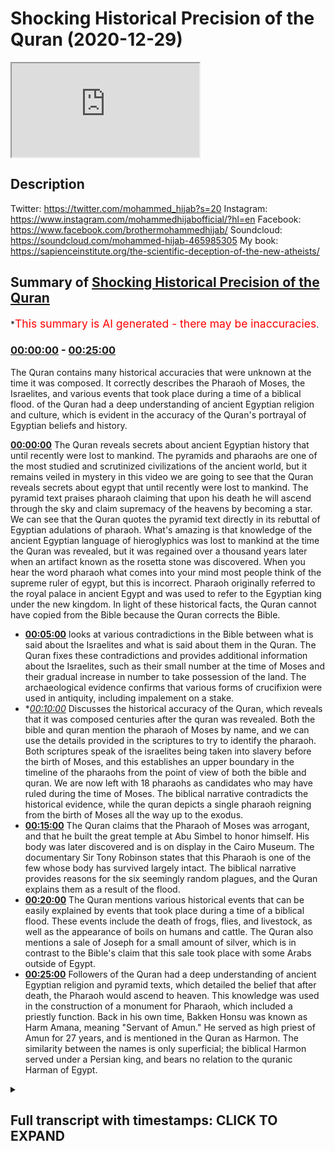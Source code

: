 # Shocking Historical Precision of the Quran (2020-12-29)

<iframe loading='lazy' src='https://www.youtube.com/embed/YCR8uTU-15o'></iframe>

## Description

Twitter: https://twitter.com/mohammed_hijab?s=20
Instagram: https://www.instagram.com/mohammedhijabofficial/?hl=en
Facebook: https://www.facebook.com/brothermohammedhijab/
Soundcloud: https://soundcloud.com/mohammed-hijab-465985305
My book: https://sapienceinstitute.org/the-scientific-deception-of-the-new-atheists/

## Summary of [Shocking Historical Precision of the Quran](https://www.youtube.com/watch?v=YCR8uTU-15o)


*<span style="color:red; font-size:125%">This summary is AI generated - there may be inaccuracies</span>.

### [00:00:00](https://www.youtube.com/watch?v=YCR8uTU-15o&t=0) - [00:25:00](https://www.youtube.com/watch?v=YCR8uTU-15o&t=1500)

The Quran contains many historical accuracies that were unknown at the time it was composed. It correctly describes the Pharaoh of Moses, the Israelites, and various events that took place during a time of a biblical flood. of the Quran had a deep understanding of ancient Egyptian religion and culture, which is evident in the accuracy of the Quran's portrayal of Egyptian beliefs and history.

**[00:00:00](https://www.youtube.com/watch?v=YCR8uTU-15o&t=0)** The Quran reveals secrets about ancient Egyptian history that until recently were lost to mankind. The pyramids and pharaohs are one of the most studied and scrutinized civilizations of the ancient world, but it remains veiled in mystery in this video we are going to see that the Quran reveals secrets about egypt that until recently were lost to mankind. The pyramid text praises pharaoh claiming that upon his death he will ascend through the sky and claim supremacy of the heavens by becoming a star. We can see that the Quran quotes the pyramid text directly in its rebuttal of Egyptian adulations of pharaoh. What's amazing is that knowledge of the ancient Egyptian language of hieroglyphics was lost to mankind at the time the Quran was revealed, but it was regained over a thousand years later when an artifact known as the rosetta stone was discovered. When you hear the word pharaoh what comes into your mind most people think of the supreme ruler of egypt, but this is incorrect. Pharaoh originally referred to the royal palace in ancient Egypt and was used to refer to the Egyptian king under the new kingdom. In light of these historical facts, the Quran cannot have copied from the Bible because the Quran corrects the Bible.
* **[00:05:00](https://www.youtube.com/watch?v=YCR8uTU-15o&t=300)**  looks at various contradictions in the Bible between what is said about the Israelites and what is said about them in the Quran. The Quran fixes these contradictions and provides additional information about the Israelites, such as their small number at the time of Moses and their gradual increase in number to take possession of the land. The archaeological evidence confirms that various forms of crucifixion were used in antiquity, including impalement on a stake.
* **[00:10:00](https://www.youtube.com/watch?v=YCR8uTU-15o&t=600)* Discusses the historical accuracy of the Quran, which reveals that it was composed centuries after the quran was revealed. Both the bible and quran mention the pharaoh of Moses by name, and we can use the details provided in the scriptures to try to identify the pharaoh. Both scriptures speak of the israelites being taken into slavery before the birth of Moses, and this establishes an upper boundary in the timeline of the pharaohs from the point of view of both the bible and quran. We are now left with 18 pharaohs as candidates who may have ruled during the time of Moses. The biblical narrative contradicts the historical evidence, while the quran depicts a single pharaoh reigning from the birth of Moses all the way up to the exodus.
* **[00:15:00](https://www.youtube.com/watch?v=YCR8uTU-15o&t=900)** The Quran claims that the Pharaoh of Moses was arrogant, and that he built the great temple at Abu Simbel to honor himself. His body was later discovered and is on display in the Cairo Museum. The documentary Sir Tony Robinson states that this Pharaoh is one of the few whose body has survived largely intact. The biblical narrative provides reasons for the six seemingly random plagues, and the Quran explains them as a result of the flood.
* **[00:20:00](https://www.youtube.com/watch?v=YCR8uTU-15o&t=1200)** The Quran mentions various historical events that can be easily explained by events that took place during a time of a biblical flood. These events include the death of frogs, flies, and livestock, as well as the appearance of boils on humans and cattle. The Quran also mentions a sale of Joseph for a small amount of silver, which is in contrast to the Bible's claim that this sale took place with some Arabs outside of Egypt.
* **[00:25:00](https://www.youtube.com/watch?v=YCR8uTU-15o&t=1500)** Followers of the Quran had a deep understanding of ancient Egyptian religion and pyramid texts, which detailed the belief that after death, the Pharaoh would ascend to heaven. This knowledge was used in the construction of a monument for Pharaoh, which included a priestly function. Back in his own time, Bakken Honsu was known as Harm Amana, meaning "Servant of Amun." He served as high priest of Amun for 27 years, and is mentioned in the Quran as Harmon. The similarity between the names is only superficial; the biblical Harmon served under a Persian king, and bears no relation to the quranic Harman of Egypt.

<details><summary><h2>Full transcript with timestamps: CLICK TO EXPAND</h2></summary>

[0:00:05](https://youtu.be/YCR8uTU-15o?t=5) egypt  
[0:00:06](https://youtu.be/YCR8uTU-15o?t=6) land of the pyramids and pharaohs  
[0:00:09](https://youtu.be/YCR8uTU-15o?t=9) one of the most studied and scrutinized  
[0:00:11](https://youtu.be/YCR8uTU-15o?t=11) civilizations of the ancient world  
[0:00:13](https://youtu.be/YCR8uTU-15o?t=13) and yet it remains veiled in mystery  
[0:00:17](https://youtu.be/YCR8uTU-15o?t=17) in this video we are going to see that  
[0:00:19](https://youtu.be/YCR8uTU-15o?t=19) the quran reveals secrets about egypt  
[0:00:21](https://youtu.be/YCR8uTU-15o?t=21) that until recently were lost to mankind  
[0:00:29](https://youtu.be/YCR8uTU-15o?t=29) pharaoh was a tyrant in egypt enslaving  
[0:00:32](https://youtu.be/YCR8uTU-15o?t=32) and persecuting the children of israel  
[0:00:35](https://youtu.be/YCR8uTU-15o?t=35) the quran states the following about the  
[0:00:37](https://youtu.be/YCR8uTU-15o?t=37) death of pharaoh and his supporters  
[0:00:48](https://youtu.be/YCR8uTU-15o?t=48) note the words heaven and earth wept not  
[0:00:50](https://youtu.be/YCR8uTU-15o?t=50) for them  
[0:00:52](https://youtu.be/YCR8uTU-15o?t=52) a recently unearthed pyramid text has  
[0:00:54](https://youtu.be/YCR8uTU-15o?t=54) granted us new insights  
[0:00:55](https://youtu.be/YCR8uTU-15o?t=55) into the meaning of this verse the  
[0:00:57](https://youtu.be/YCR8uTU-15o?t=57) pyramid text reads  
[0:01:00](https://youtu.be/YCR8uTU-15o?t=60) the sky weeps for you the earth weeps  
[0:01:02](https://youtu.be/YCR8uTU-15o?t=62) for you  
[0:01:03](https://youtu.be/YCR8uTU-15o?t=63) when you ascend to heaven as a star  
[0:01:06](https://youtu.be/YCR8uTU-15o?t=66) here the pyramid text praises pharaoh  
[0:01:10](https://youtu.be/YCR8uTU-15o?t=70) claiming that upon his death he will  
[0:01:12](https://youtu.be/YCR8uTU-15o?t=72) ascend through the sky  
[0:01:13](https://youtu.be/YCR8uTU-15o?t=73) and claim supremacy of the heavens by  
[0:01:15](https://youtu.be/YCR8uTU-15o?t=75) becoming a star  
[0:01:17](https://youtu.be/YCR8uTU-15o?t=77) we can see that the quran quotes the  
[0:01:20](https://youtu.be/YCR8uTU-15o?t=80) pyramid text directly in its rebuttal of  
[0:01:22](https://youtu.be/YCR8uTU-15o?t=82) egyptian adulations of pharaoh  
[0:01:24](https://youtu.be/YCR8uTU-15o?t=84) what's amazing is that knowledge of the  
[0:01:27](https://youtu.be/YCR8uTU-15o?t=87) ancient  
[0:01:27](https://youtu.be/YCR8uTU-15o?t=87) egyptian language of hieroglyphics was  
[0:01:30](https://youtu.be/YCR8uTU-15o?t=90) lost to mankind  
[0:01:31](https://youtu.be/YCR8uTU-15o?t=91) at the time the quran was revealed it  
[0:01:33](https://youtu.be/YCR8uTU-15o?t=93) wasn't until the discovery  
[0:01:35](https://youtu.be/YCR8uTU-15o?t=95) of an artifact known as the rosetta  
[0:01:38](https://youtu.be/YCR8uTU-15o?t=98) stone in the 18th century  
[0:01:40](https://youtu.be/YCR8uTU-15o?t=100) over a thousand years after the  
[0:01:41](https://youtu.be/YCR8uTU-15o?t=101) revelation of the quran  
[0:01:43](https://youtu.be/YCR8uTU-15o?t=103) that mankind has been able to fully  
[0:01:45](https://youtu.be/YCR8uTU-15o?t=105) decode the hieroglyphics  
[0:01:52](https://youtu.be/YCR8uTU-15o?t=112) when you hear the word pharaoh what  
[0:01:54](https://youtu.be/YCR8uTU-15o?t=114) comes into your mind  
[0:01:56](https://youtu.be/YCR8uTU-15o?t=116) most people think of the supreme ruler  
[0:01:58](https://youtu.be/YCR8uTU-15o?t=118) of egypt  
[0:01:59](https://youtu.be/YCR8uTU-15o?t=119) this is correct but the word did not  
[0:02:01](https://youtu.be/YCR8uTU-15o?t=121) always refer to the supreme ruler  
[0:02:04](https://youtu.be/YCR8uTU-15o?t=124) ancient egyptian history is divided into  
[0:02:06](https://youtu.be/YCR8uTU-15o?t=126) different periods  
[0:02:08](https://youtu.be/YCR8uTU-15o?t=128) the word pharaoh egyptian pera  
[0:02:11](https://youtu.be/YCR8uTU-15o?t=131) had different meanings depending on the  
[0:02:12](https://youtu.be/YCR8uTU-15o?t=132) period of egyptian history  
[0:02:14](https://youtu.be/YCR8uTU-15o?t=134) historically the word pharaoh only  
[0:02:17](https://youtu.be/YCR8uTU-15o?t=137) started being used as a title for the  
[0:02:19](https://youtu.be/YCR8uTU-15o?t=139) supreme ruler  
[0:02:20](https://youtu.be/YCR8uTU-15o?t=140) much later in egyptian history during  
[0:02:23](https://youtu.be/YCR8uTU-15o?t=143) the new kingdom period  
[0:02:25](https://youtu.be/YCR8uTU-15o?t=145) before this the word meant great house  
[0:02:28](https://youtu.be/YCR8uTU-15o?t=148) and was used to refer to the royal  
[0:02:30](https://youtu.be/YCR8uTU-15o?t=150) palace  
[0:02:31](https://youtu.be/YCR8uTU-15o?t=151) the encyclopedia britannica states  
[0:02:34](https://youtu.be/YCR8uTU-15o?t=154) pharaoh  
[0:02:35](https://youtu.be/YCR8uTU-15o?t=155) originally the royal palace in ancient  
[0:02:37](https://youtu.be/YCR8uTU-15o?t=157) egypt  
[0:02:38](https://youtu.be/YCR8uTU-15o?t=158) the word came to be used for the  
[0:02:40](https://youtu.be/YCR8uTU-15o?t=160) egyptian king under the new kingdom  
[0:02:43](https://youtu.be/YCR8uTU-15o?t=163) let's now analyze the quran's accounts  
[0:02:45](https://youtu.be/YCR8uTU-15o?t=165) about egypt  
[0:02:47](https://youtu.be/YCR8uTU-15o?t=167) in light of these historical facts like  
[0:02:49](https://youtu.be/YCR8uTU-15o?t=169) the bible  
[0:02:50](https://youtu.be/YCR8uTU-15o?t=170) the quran discusses the prophets joseph  
[0:02:53](https://youtu.be/YCR8uTU-15o?t=173) and moses  
[0:02:54](https://youtu.be/YCR8uTU-15o?t=174) who both spent time in egypt joseph is  
[0:02:57](https://youtu.be/YCR8uTU-15o?t=177) dated by scholars  
[0:02:58](https://youtu.be/YCR8uTU-15o?t=178) to either the middle kingdom or second  
[0:03:00](https://youtu.be/YCR8uTU-15o?t=180) intermediate period  
[0:03:02](https://youtu.be/YCR8uTU-15o?t=182) well before pharaoh meant ruler in the  
[0:03:05](https://youtu.be/YCR8uTU-15o?t=185) story of joseph  
[0:03:06](https://youtu.be/YCR8uTU-15o?t=186) the quran repeatedly uses the word king  
[0:03:09](https://youtu.be/YCR8uTU-15o?t=189) to refer to the ruler of egypt  
[0:03:12](https://youtu.be/YCR8uTU-15o?t=192) he is never once called pharaoh  
[0:03:15](https://youtu.be/YCR8uTU-15o?t=195) moses is dated by scholars to the new  
[0:03:18](https://youtu.be/YCR8uTU-15o?t=198) kingdom period  
[0:03:19](https://youtu.be/YCR8uTU-15o?t=199) in the story of moses the quran  
[0:03:22](https://youtu.be/YCR8uTU-15o?t=202) repeatedly calls the ruler pharaoh  
[0:03:24](https://youtu.be/YCR8uTU-15o?t=204) he is never called king we can see  
[0:03:28](https://youtu.be/YCR8uTU-15o?t=208) that the quran is accurate in its use of  
[0:03:31](https://youtu.be/YCR8uTU-15o?t=211) language when it comes to describing the  
[0:03:33](https://youtu.be/YCR8uTU-15o?t=213) leader of egypt  
[0:03:34](https://youtu.be/YCR8uTU-15o?t=214) at different periods in its history how  
[0:03:37](https://youtu.be/YCR8uTU-15o?t=217) could the author of the quran have known  
[0:03:39](https://youtu.be/YCR8uTU-15o?t=219) this  
[0:03:40](https://youtu.be/YCR8uTU-15o?t=220) the only source of information about  
[0:03:42](https://youtu.be/YCR8uTU-15o?t=222) ancient egypt  
[0:03:43](https://youtu.be/YCR8uTU-15o?t=223) that would have been readily available  
[0:03:45](https://youtu.be/YCR8uTU-15o?t=225) are the bible-based stories  
[0:03:47](https://youtu.be/YCR8uTU-15o?t=227) to claim that the quran copied from the  
[0:03:49](https://youtu.be/YCR8uTU-15o?t=229) bible is problematic  
[0:03:51](https://youtu.be/YCR8uTU-15o?t=231) because the bible uses the word pharaoh  
[0:03:53](https://youtu.be/YCR8uTU-15o?t=233) to refer to the egyptian ruler in the  
[0:03:55](https://youtu.be/YCR8uTU-15o?t=235) story of joseph  
[0:03:57](https://youtu.be/YCR8uTU-15o?t=237) which is historically inaccurate the  
[0:04:00](https://youtu.be/YCR8uTU-15o?t=240) quran  
[0:04:00](https://youtu.be/YCR8uTU-15o?t=240) cannot have copied from the bible  
[0:04:02](https://youtu.be/YCR8uTU-15o?t=242) because the quran corrects the bible  
[0:04:08](https://youtu.be/YCR8uTU-15o?t=248) [Music]  
[0:04:11](https://youtu.be/YCR8uTU-15o?t=251) the bible explicitly states that at the  
[0:04:13](https://youtu.be/YCR8uTU-15o?t=253) time of the exodus  
[0:04:14](https://youtu.be/YCR8uTU-15o?t=254) the israelites men were vast in number  
[0:04:18](https://youtu.be/YCR8uTU-15o?t=258) the israelites journeyed from ramesses  
[0:04:20](https://youtu.be/YCR8uTU-15o?t=260) to sukhov  
[0:04:21](https://youtu.be/YCR8uTU-15o?t=261) there were about six hundred thousand  
[0:04:24](https://youtu.be/YCR8uTU-15o?t=264) men on foot  
[0:04:25](https://youtu.be/YCR8uTU-15o?t=265) besides women and children if we factor  
[0:04:28](https://youtu.be/YCR8uTU-15o?t=268) in  
[0:04:28](https://youtu.be/YCR8uTU-15o?t=268) the women and children then the total  
[0:04:30](https://youtu.be/YCR8uTU-15o?t=270) number of israelites would realistically  
[0:04:32](https://youtu.be/YCR8uTU-15o?t=272) be in the millions  
[0:04:34](https://youtu.be/YCR8uTU-15o?t=274) this claim of a vast nation is  
[0:04:36](https://youtu.be/YCR8uTU-15o?t=276) problematic in light of other  
[0:04:38](https://youtu.be/YCR8uTU-15o?t=278) information  
[0:04:39](https://youtu.be/YCR8uTU-15o?t=279) that the bible provides firstly  
[0:04:42](https://youtu.be/YCR8uTU-15o?t=282) pharaoh is said to have appointed two  
[0:04:44](https://youtu.be/YCR8uTU-15o?t=284) midwives to deliver  
[0:04:46](https://youtu.be/YCR8uTU-15o?t=286) and murder israelite babies  
[0:04:49](https://youtu.be/YCR8uTU-15o?t=289) the king of egypt said to the hebrew  
[0:04:51](https://youtu.be/YCR8uTU-15o?t=291) midwives whose names were shipra  
[0:04:53](https://youtu.be/YCR8uTU-15o?t=293) and pua when you are helping the hebrew  
[0:04:55](https://youtu.be/YCR8uTU-15o?t=295) women during childbirth on the delivery  
[0:04:57](https://youtu.be/YCR8uTU-15o?t=297) stool  
[0:04:58](https://youtu.be/YCR8uTU-15o?t=298) if you see that the baby is a boy kill  
[0:05:00](https://youtu.be/YCR8uTU-15o?t=300) him  
[0:05:02](https://youtu.be/YCR8uTU-15o?t=302) two midwives would only be sufficient  
[0:05:04](https://youtu.be/YCR8uTU-15o?t=304) for such a task  
[0:05:06](https://youtu.be/YCR8uTU-15o?t=306) if the israelites were small in number  
[0:05:08](https://youtu.be/YCR8uTU-15o?t=308) and giving birth to a manageable  
[0:05:10](https://youtu.be/YCR8uTU-15o?t=310) number of babies two midwives would not  
[0:05:13](https://youtu.be/YCR8uTU-15o?t=313) be sufficient for a vast nation  
[0:05:15](https://youtu.be/YCR8uTU-15o?t=315) of millions  
[0:05:16](https://youtu.be/YCR8uTU-15o?t=316) [Music]  
[0:05:19](https://youtu.be/YCR8uTU-15o?t=319) secondly the bible tells us that after  
[0:05:22](https://youtu.be/YCR8uTU-15o?t=322) the exodus  
[0:05:23](https://youtu.be/YCR8uTU-15o?t=323) god informed israel that they would not  
[0:05:25](https://youtu.be/YCR8uTU-15o?t=325) be granted the land of their enemies  
[0:05:27](https://youtu.be/YCR8uTU-15o?t=327) straight away  
[0:05:29](https://youtu.be/YCR8uTU-15o?t=329) but i will not drive them out in a  
[0:05:31](https://youtu.be/YCR8uTU-15o?t=331) single year  
[0:05:32](https://youtu.be/YCR8uTU-15o?t=332) because the land would become desolate  
[0:05:34](https://youtu.be/YCR8uTU-15o?t=334) and the wild animals  
[0:05:35](https://youtu.be/YCR8uTU-15o?t=335) too numerous for you little by little i  
[0:05:38](https://youtu.be/YCR8uTU-15o?t=338) will drive them out before you  
[0:05:40](https://youtu.be/YCR8uTU-15o?t=340) until you have increased enough to take  
[0:05:42](https://youtu.be/YCR8uTU-15o?t=342) possession of the land  
[0:05:44](https://youtu.be/YCR8uTU-15o?t=344) note the reason for the israelites being  
[0:05:46](https://youtu.be/YCR8uTU-15o?t=346) denied immediate possession of the land  
[0:05:48](https://youtu.be/YCR8uTU-15o?t=348) it is said that wild animals will  
[0:05:51](https://youtu.be/YCR8uTU-15o?t=351) overpower them  
[0:05:54](https://youtu.be/YCR8uTU-15o?t=354) such a statement only makes sense if the  
[0:05:57](https://youtu.be/YCR8uTU-15o?t=357) israelites were small in number  
[0:05:59](https://youtu.be/YCR8uTU-15o?t=359) and not a vast nation of millions as the  
[0:06:01](https://youtu.be/YCR8uTU-15o?t=361) bible claims  
[0:06:02](https://youtu.be/YCR8uTU-15o?t=362) by contrast the quran states that the  
[0:06:05](https://youtu.be/YCR8uTU-15o?t=365) israelites  
[0:06:06](https://youtu.be/YCR8uTU-15o?t=366) were only a small band at the time of  
[0:06:18](https://youtu.be/YCR8uTU-15o?t=378) moses  
[0:06:21](https://youtu.be/YCR8uTU-15o?t=381) we can see that the quran fixes the  
[0:06:24](https://youtu.be/YCR8uTU-15o?t=384) contradictions  
[0:06:25](https://youtu.be/YCR8uTU-15o?t=385) that are present in the biblical  
[0:06:32](https://youtu.be/YCR8uTU-15o?t=392) narrative  
[0:06:34](https://youtu.be/YCR8uTU-15o?t=394) the quran states that the punishment of  
[0:06:37](https://youtu.be/YCR8uTU-15o?t=397) crucifixion  
[0:06:38](https://youtu.be/YCR8uTU-15o?t=398) was used in ancient egypt from the time  
[0:06:40](https://youtu.be/YCR8uTU-15o?t=400) of moses  
[0:06:41](https://youtu.be/YCR8uTU-15o?t=401) all the way back to the time of joseph  
[0:06:44](https://youtu.be/YCR8uTU-15o?t=404) now the word crucifixion typically  
[0:06:46](https://youtu.be/YCR8uTU-15o?t=406) brings to mind the roman cross  
[0:06:49](https://youtu.be/YCR8uTU-15o?t=409) however in antiquity there were  
[0:06:51](https://youtu.be/YCR8uTU-15o?t=411) different forms of crucifixion  
[0:06:53](https://youtu.be/YCR8uTU-15o?t=413) professor of archaeology david chapman  
[0:06:56](https://youtu.be/YCR8uTU-15o?t=416) wrote  
[0:06:57](https://youtu.be/YCR8uTU-15o?t=417) in studying the ancient world the  
[0:06:59](https://youtu.be/YCR8uTU-15o?t=419) scholar is wise  
[0:07:00](https://youtu.be/YCR8uTU-15o?t=420) not to differentiate too rigidly the  
[0:07:03](https://youtu.be/YCR8uTU-15o?t=423) categories of crucifixion  
[0:07:04](https://youtu.be/YCR8uTU-15o?t=424) impalement and suspension hence any  
[0:07:07](https://youtu.be/YCR8uTU-15o?t=427) study of crucifixion conceptions  
[0:07:09](https://youtu.be/YCR8uTU-15o?t=429) in antiquity must grapple with the  
[0:07:12](https://youtu.be/YCR8uTU-15o?t=432) broader context  
[0:07:13](https://youtu.be/YCR8uTU-15o?t=433) of the wide variety of penal suspension  
[0:07:15](https://youtu.be/YCR8uTU-15o?t=435) of human beings  
[0:07:17](https://youtu.be/YCR8uTU-15o?t=437) the arabic words translated as crucified  
[0:07:20](https://youtu.be/YCR8uTU-15o?t=440) in the quranic verses  
[0:07:21](https://youtu.be/YCR8uTU-15o?t=441) all contain the root word solab  
[0:07:25](https://youtu.be/YCR8uTU-15o?t=445) arabic dictionaries state that this root  
[0:07:27](https://youtu.be/YCR8uTU-15o?t=447) carries a number of meanings  
[0:07:29](https://youtu.be/YCR8uTU-15o?t=449) including to harden or stiffen and to  
[0:07:31](https://youtu.be/YCR8uTU-15o?t=451) extract oily matter from bones  
[0:07:35](https://youtu.be/YCR8uTU-15o?t=455) this word does not only mean death by  
[0:07:37](https://youtu.be/YCR8uTU-15o?t=457) being hung  
[0:07:38](https://youtu.be/YCR8uTU-15o?t=458) on a roman cross rather it indicates  
[0:07:42](https://youtu.be/YCR8uTU-15o?t=462) any method of execution which makes the  
[0:07:44](https://youtu.be/YCR8uTU-15o?t=464) body hardened or stiffened and results  
[0:07:46](https://youtu.be/YCR8uTU-15o?t=466) in the leaking of bodily fluids  
[0:07:49](https://youtu.be/YCR8uTU-15o?t=469) so impalement suspension and the roman  
[0:07:52](https://youtu.be/YCR8uTU-15o?t=472) cross  
[0:07:53](https://youtu.be/YCR8uTU-15o?t=473) are all included without making any  
[0:07:55](https://youtu.be/YCR8uTU-15o?t=475) distinction  
[0:07:57](https://youtu.be/YCR8uTU-15o?t=477) archaeological evidence shows that the  
[0:07:59](https://youtu.be/YCR8uTU-15o?t=479) ancient egyptians  
[0:08:01](https://youtu.be/YCR8uTU-15o?t=481) used to crucify people by impalement on  
[0:08:03](https://youtu.be/YCR8uTU-15o?t=483) a stake  
[0:08:04](https://youtu.be/YCR8uTU-15o?t=484) the following entry is taken from an  
[0:08:06](https://youtu.be/YCR8uTU-15o?t=486) egyptian german dictionary of  
[0:08:08](https://youtu.be/YCR8uTU-15o?t=488) hieroglyphics  
[0:08:10](https://youtu.be/YCR8uTU-15o?t=490) not the hieroglyph which depicts an  
[0:08:12](https://youtu.be/YCR8uTU-15o?t=492) impaled man  
[0:08:13](https://youtu.be/YCR8uTU-15o?t=493) this is a punishment that was used  
[0:08:15](https://youtu.be/YCR8uTU-15o?t=495) throughout the different periods of  
[0:08:17](https://youtu.be/YCR8uTU-15o?t=497) ancient egypt  
[0:08:18](https://youtu.be/YCR8uTU-15o?t=498) the abbot papyrus is dated to the new  
[0:08:21](https://youtu.be/YCR8uTU-15o?t=501) kingdom period  
[0:08:22](https://youtu.be/YCR8uTU-15o?t=502) it mentions an oath that includes  
[0:08:25](https://youtu.be/YCR8uTU-15o?t=505) impalement  
[0:08:26](https://youtu.be/YCR8uTU-15o?t=506) he took an oath on pain of being beaten  
[0:08:28](https://youtu.be/YCR8uTU-15o?t=508) and of being impaled  
[0:08:30](https://youtu.be/YCR8uTU-15o?t=510) the earliest evidence for crucifixion by  
[0:08:33](https://youtu.be/YCR8uTU-15o?t=513) impalement  
[0:08:34](https://youtu.be/YCR8uTU-15o?t=514) is papyrus bulac 18 which is dated to  
[0:08:37](https://youtu.be/YCR8uTU-15o?t=517) the early second  
[0:08:38](https://youtu.be/YCR8uTU-15o?t=518) intermediate period it states a  
[0:08:41](https://youtu.be/YCR8uTU-15o?t=521) bloodbath had occurred with wood  
[0:08:43](https://youtu.be/YCR8uTU-15o?t=523) the comrade was put on the stake  
[0:08:46](https://youtu.be/YCR8uTU-15o?t=526) we can see that crucifixion by  
[0:08:47](https://youtu.be/YCR8uTU-15o?t=527) impalement on a stake  
[0:08:49](https://youtu.be/YCR8uTU-15o?t=529) was carried out during the new kingdom  
[0:08:51](https://youtu.be/YCR8uTU-15o?t=531) period and at least as far back as the  
[0:08:53](https://youtu.be/YCR8uTU-15o?t=533) second  
[0:08:54](https://youtu.be/YCR8uTU-15o?t=534) intermediate period these time periods  
[0:08:56](https://youtu.be/YCR8uTU-15o?t=536) cover both moses and joseph  
[0:08:58](https://youtu.be/YCR8uTU-15o?t=538) which shows that the quran is  
[0:09:00](https://youtu.be/YCR8uTU-15o?t=540) historically accurate  
[0:09:02](https://youtu.be/YCR8uTU-15o?t=542) as well as mentioning crucifixion the  
[0:09:04](https://youtu.be/YCR8uTU-15o?t=544) quran also narrates the following threat  
[0:09:07](https://youtu.be/YCR8uTU-15o?t=547) of mutilation  
[0:09:08](https://youtu.be/YCR8uTU-15o?t=548) made by the pharaoh of moses  
[0:09:21](https://youtu.be/YCR8uTU-15o?t=561) historically we know that capital  
[0:09:23](https://youtu.be/YCR8uTU-15o?t=563) punishment in ancient egypt became more  
[0:09:25](https://youtu.be/YCR8uTU-15o?t=565) severe  
[0:09:26](https://youtu.be/YCR8uTU-15o?t=566) with the advent of the new kingdom  
[0:09:28](https://youtu.be/YCR8uTU-15o?t=568) period which is the time of moses  
[0:09:30](https://youtu.be/YCR8uTU-15o?t=570) in fact the specific punishment of  
[0:09:33](https://youtu.be/YCR8uTU-15o?t=573) mutilation  
[0:09:34](https://youtu.be/YCR8uTU-15o?t=574) is primarily associated with the new  
[0:09:36](https://youtu.be/YCR8uTU-15o?t=576) kingdom period  
[0:09:37](https://youtu.be/YCR8uTU-15o?t=577) for example the turin judicial papyrus  
[0:09:40](https://youtu.be/YCR8uTU-15o?t=580) records  
[0:09:41](https://youtu.be/YCR8uTU-15o?t=581) persons to whom was done punishment by  
[0:09:44](https://youtu.be/YCR8uTU-15o?t=584) severing their nose and ears  
[0:09:46](https://youtu.be/YCR8uTU-15o?t=586) on account of them ignoring the good  
[0:09:47](https://youtu.be/YCR8uTU-15o?t=587) instruction said to them  
[0:09:50](https://youtu.be/YCR8uTU-15o?t=590) these details about crucifixion and  
[0:09:52](https://youtu.be/YCR8uTU-15o?t=592) mutilation are missing in the bible  
[0:09:55](https://youtu.be/YCR8uTU-15o?t=595) there is a jewish commentary the midrash  
[0:09:57](https://youtu.be/YCR8uTU-15o?t=597) shemot rabbah  
[0:09:59](https://youtu.be/YCR8uTU-15o?t=599) which mentions pharaoh threatening moses  
[0:10:01](https://youtu.be/YCR8uTU-15o?t=601) with burning and crucifixion  
[0:10:03](https://youtu.be/YCR8uTU-15o?t=603) but this is a much later work that was  
[0:10:05](https://youtu.be/YCR8uTU-15o?t=605) composed centuries after the quran was  
[0:10:07](https://youtu.be/YCR8uTU-15o?t=607) revealed  
[0:10:12](https://youtu.be/YCR8uTU-15o?t=612) [Music]  
[0:10:15](https://youtu.be/YCR8uTU-15o?t=615) neither the bible nor quran identifies  
[0:10:17](https://youtu.be/YCR8uTU-15o?t=617) the pharaoh of moses by name  
[0:10:20](https://youtu.be/YCR8uTU-15o?t=620) we can use the details provided in the  
[0:10:22](https://youtu.be/YCR8uTU-15o?t=622) scriptures  
[0:10:23](https://youtu.be/YCR8uTU-15o?t=623) to try to identify the pharaoh  
[0:10:26](https://youtu.be/YCR8uTU-15o?t=626) both scriptures speak of the israelites  
[0:10:28](https://youtu.be/YCR8uTU-15o?t=628) being taken into slavery  
[0:10:30](https://youtu.be/YCR8uTU-15o?t=630) before the birth of moses the use of  
[0:10:32](https://youtu.be/YCR8uTU-15o?t=632) semites for slave labor occurred only  
[0:10:35](https://youtu.be/YCR8uTU-15o?t=635) during the new kingdom period  
[0:10:37](https://youtu.be/YCR8uTU-15o?t=637) so we can place moses somewhere in the  
[0:10:40](https://youtu.be/YCR8uTU-15o?t=640) new kingdom period  
[0:10:42](https://youtu.be/YCR8uTU-15o?t=642) this gives us a list of 33 possible  
[0:10:44](https://youtu.be/YCR8uTU-15o?t=644) pharaohs  
[0:10:47](https://youtu.be/YCR8uTU-15o?t=647) both scriptures also speak of an exodus  
[0:10:49](https://youtu.be/YCR8uTU-15o?t=649) of the israelites out of egypt  
[0:10:51](https://youtu.be/YCR8uTU-15o?t=651) the moneptustele is an important  
[0:10:54](https://youtu.be/YCR8uTU-15o?t=654) artifact  
[0:10:54](https://youtu.be/YCR8uTU-15o?t=654) that contains the first explicit  
[0:10:56](https://youtu.be/YCR8uTU-15o?t=656) reference to israel in the  
[0:10:58](https://youtu.be/YCR8uTU-15o?t=658) archaeological record  
[0:10:59](https://youtu.be/YCR8uTU-15o?t=659) it is dated to around 1208 bce  
[0:11:03](https://youtu.be/YCR8uTU-15o?t=663) it discusses the land of canaan and  
[0:11:05](https://youtu.be/YCR8uTU-15o?t=665) mentions the israelites in relation to  
[0:11:07](https://youtu.be/YCR8uTU-15o?t=667) kanan  
[0:11:08](https://youtu.be/YCR8uTU-15o?t=668) indicating that the exodus had already  
[0:11:11](https://youtu.be/YCR8uTU-15o?t=671) taken place by this date  
[0:11:13](https://youtu.be/YCR8uTU-15o?t=673) the artifact is contemporaneous to the  
[0:11:15](https://youtu.be/YCR8uTU-15o?t=675) pharaoh minepta  
[0:11:17](https://youtu.be/YCR8uTU-15o?t=677) this means that the exodus had to take  
[0:11:19](https://youtu.be/YCR8uTU-15o?t=679) place before manipta  
[0:11:21](https://youtu.be/YCR8uTU-15o?t=681) since monepta was alive and in power  
[0:11:24](https://youtu.be/YCR8uTU-15o?t=684) after the exodus and not drowned in the  
[0:11:26](https://youtu.be/YCR8uTU-15o?t=686) sea  
[0:11:27](https://youtu.be/YCR8uTU-15o?t=687) this establishes an upper boundary in  
[0:11:29](https://youtu.be/YCR8uTU-15o?t=689) the timeline of the pharaohs  
[0:11:31](https://youtu.be/YCR8uTU-15o?t=691) from the point of view of both the bible  
[0:11:33](https://youtu.be/YCR8uTU-15o?t=693) and quran we are now left with  
[0:11:35](https://youtu.be/YCR8uTU-15o?t=695) 18 pharaohs as candidates who may have  
[0:11:38](https://youtu.be/YCR8uTU-15o?t=698) ruled during the time of moses  
[0:11:40](https://youtu.be/YCR8uTU-15o?t=700) let's now delve deeper into the biblical  
[0:11:42](https://youtu.be/YCR8uTU-15o?t=702) narrative  
[0:11:43](https://youtu.be/YCR8uTU-15o?t=703) the bible claims that there were two  
[0:11:46](https://youtu.be/YCR8uTU-15o?t=706) different pharaohs who were in power  
[0:11:48](https://youtu.be/YCR8uTU-15o?t=708) the first died while moses was in hiding  
[0:11:51](https://youtu.be/YCR8uTU-15o?t=711) in midian  
[0:11:52](https://youtu.be/YCR8uTU-15o?t=712) when pharaoh heard of this he tried to  
[0:11:55](https://youtu.be/YCR8uTU-15o?t=715) kill moses  
[0:11:56](https://youtu.be/YCR8uTU-15o?t=716) but moses fled from pharaoh and went to  
[0:11:58](https://youtu.be/YCR8uTU-15o?t=718) live in midian  
[0:12:00](https://youtu.be/YCR8uTU-15o?t=720) during that long period the king of  
[0:12:02](https://youtu.be/YCR8uTU-15o?t=722) egypt died  
[0:12:03](https://youtu.be/YCR8uTU-15o?t=723) the new pharaoh continued his  
[0:12:05](https://youtu.be/YCR8uTU-15o?t=725) predecessor's persecution of the  
[0:12:07](https://youtu.be/YCR8uTU-15o?t=727) israelites  
[0:12:08](https://youtu.be/YCR8uTU-15o?t=728) and it was the second pharaoh who was  
[0:12:10](https://youtu.be/YCR8uTU-15o?t=730) later drowned when moses crossed the sea  
[0:12:13](https://youtu.be/YCR8uTU-15o?t=733) the bible gives us a timeline for these  
[0:12:16](https://youtu.be/YCR8uTU-15o?t=736) events  
[0:12:17](https://youtu.be/YCR8uTU-15o?t=737) the burning bush encounter with god took  
[0:12:19](https://youtu.be/YCR8uTU-15o?t=739) place when moses was 80 years old  
[0:12:22](https://youtu.be/YCR8uTU-15o?t=742) so from his birth to the exodus there  
[0:12:24](https://youtu.be/YCR8uTU-15o?t=744) was a span of at least  
[0:12:26](https://youtu.be/YCR8uTU-15o?t=746) 80 years during which two pharaohs ruled  
[0:12:29](https://youtu.be/YCR8uTU-15o?t=749) egypt  
[0:12:30](https://youtu.be/YCR8uTU-15o?t=750) now there is a big problem if we compare  
[0:12:33](https://youtu.be/YCR8uTU-15o?t=753) this biblical narrative  
[0:12:34](https://youtu.be/YCR8uTU-15o?t=754) to the timeline of the pharaohs we've  
[0:12:37](https://youtu.be/YCR8uTU-15o?t=757) seen that the bible claims  
[0:12:38](https://youtu.be/YCR8uTU-15o?t=758) exactly two pharaohs ruled during the 80  
[0:12:41](https://youtu.be/YCR8uTU-15o?t=761) year period  
[0:12:42](https://youtu.be/YCR8uTU-15o?t=762) from the birth of moses to the exodus  
[0:12:46](https://youtu.be/YCR8uTU-15o?t=766) if we consider the number of years that  
[0:12:48](https://youtu.be/YCR8uTU-15o?t=768) each of the pharaohs ruled  
[0:12:50](https://youtu.be/YCR8uTU-15o?t=770) we can see that there is no 80 year  
[0:12:52](https://youtu.be/YCR8uTU-15o?t=772) period  
[0:12:53](https://youtu.be/YCR8uTU-15o?t=773) during which only two pharaohs ruled any  
[0:12:56](https://youtu.be/YCR8uTU-15o?t=776) given  
[0:12:57](https://youtu.be/YCR8uTU-15o?t=777) 80-year period will give you at least  
[0:12:59](https://youtu.be/YCR8uTU-15o?t=779) three pharaohs in power  
[0:13:01](https://youtu.be/YCR8uTU-15o?t=781) we can see that the biblical narrative  
[0:13:03](https://youtu.be/YCR8uTU-15o?t=783) contradicts the historical evidence  
[0:13:05](https://youtu.be/YCR8uTU-15o?t=785) let's now compare the quranic narrative  
[0:13:08](https://youtu.be/YCR8uTU-15o?t=788) unlike the bible the quran depicts a  
[0:13:11](https://youtu.be/YCR8uTU-15o?t=791) single pharaoh  
[0:13:12](https://youtu.be/YCR8uTU-15o?t=792) reigning from the birth of moses all the  
[0:13:14](https://youtu.be/YCR8uTU-15o?t=794) way up to the exodus  
[0:13:15](https://youtu.be/YCR8uTU-15o?t=795) the quran informs us that moses fled to  
[0:13:18](https://youtu.be/YCR8uTU-15o?t=798) midian  
[0:13:19](https://youtu.be/YCR8uTU-15o?t=799) when he reached the age of maturity the  
[0:13:22](https://youtu.be/YCR8uTU-15o?t=802) quran defines the age of maturity  
[0:13:24](https://youtu.be/YCR8uTU-15o?t=804) as 40 years old the quran also  
[0:13:27](https://youtu.be/YCR8uTU-15o?t=807) informs us that during his time in  
[0:13:29](https://youtu.be/YCR8uTU-15o?t=809) midian  
[0:13:30](https://youtu.be/YCR8uTU-15o?t=810) moses spent eight to ten years in the  
[0:13:33](https://youtu.be/YCR8uTU-15o?t=813) service of his father-in-law  
[0:13:35](https://youtu.be/YCR8uTU-15o?t=815) before returning to egypt to face  
[0:13:37](https://youtu.be/YCR8uTU-15o?t=817) pharaoh  
[0:13:38](https://youtu.be/YCR8uTU-15o?t=818) this means that moses was at least 48  
[0:13:41](https://youtu.be/YCR8uTU-15o?t=821) years of  
[0:13:42](https://youtu.be/YCR8uTU-15o?t=822) age when the exodus happened the only  
[0:13:45](https://youtu.be/YCR8uTU-15o?t=825) pharaoh during the new kingdom period  
[0:13:47](https://youtu.be/YCR8uTU-15o?t=827) who had such a lengthy reign as an  
[0:13:49](https://youtu.be/YCR8uTU-15o?t=829) absolute ruler  
[0:13:50](https://youtu.be/YCR8uTU-15o?t=830) was ramesses ii who ruled for 66 years  
[0:13:55](https://youtu.be/YCR8uTU-15o?t=835) the quranic account is perfectly in line  
[0:13:58](https://youtu.be/YCR8uTU-15o?t=838) with historical evidence  
[0:14:00](https://youtu.be/YCR8uTU-15o?t=840) and fixes the chronological issues that  
[0:14:02](https://youtu.be/YCR8uTU-15o?t=842) are present in the biblical narrative  
[0:14:09](https://youtu.be/YCR8uTU-15o?t=849) [Music]  
[0:14:11](https://youtu.be/YCR8uTU-15o?t=851) let's now compare the life and religion  
[0:14:13](https://youtu.be/YCR8uTU-15o?t=853) of ramacist ii  
[0:14:15](https://youtu.be/YCR8uTU-15o?t=855) to the claims that the quran makes about  
[0:14:17](https://youtu.be/YCR8uTU-15o?t=857) the pharaoh of moses  
[0:14:26](https://youtu.be/YCR8uTU-15o?t=866) this claim that the pharaoh of moses was  
[0:14:29](https://youtu.be/YCR8uTU-15o?t=869) extravagant  
[0:14:30](https://youtu.be/YCR8uTU-15o?t=870) has been proven by archaeological  
[0:14:32](https://youtu.be/YCR8uTU-15o?t=872) discoveries which show that ramesses ii  
[0:14:35](https://youtu.be/YCR8uTU-15o?t=875) was the grandest of the pharaohs the  
[0:14:37](https://youtu.be/YCR8uTU-15o?t=877) archaeologist  
[0:14:38](https://youtu.be/YCR8uTU-15o?t=878) peter clayton wrote his genuine building  
[0:14:41](https://youtu.be/YCR8uTU-15o?t=881) achievements are on a herculean scale  
[0:14:43](https://youtu.be/YCR8uTU-15o?t=883) the archaeologist eric uphill wrote the  
[0:14:46](https://youtu.be/YCR8uTU-15o?t=886) palace of ramesses  
[0:14:47](https://youtu.be/YCR8uTU-15o?t=887) was probably the vastest and most costly  
[0:14:50](https://youtu.be/YCR8uTU-15o?t=890) royal residence  
[0:14:52](https://youtu.be/YCR8uTU-15o?t=892) ever erected by the hand of man the  
[0:14:54](https://youtu.be/YCR8uTU-15o?t=894) egyptologist  
[0:14:55](https://youtu.be/YCR8uTU-15o?t=895) kenneth kitchen wrote certainly in his  
[0:14:58](https://youtu.be/YCR8uTU-15o?t=898) building works for the gods  
[0:15:00](https://youtu.be/YCR8uTU-15o?t=900) ramesses ii surpassed not only the 18th  
[0:15:03](https://youtu.be/YCR8uTU-15o?t=903) dynasty  
[0:15:03](https://youtu.be/YCR8uTU-15o?t=903) but every other period in egyptian  
[0:15:05](https://youtu.be/YCR8uTU-15o?t=905) history with regards to the religion of  
[0:15:08](https://youtu.be/YCR8uTU-15o?t=908) the pharaoh of moses  
[0:15:09](https://youtu.be/YCR8uTU-15o?t=909) the quran makes the following claim  
[0:15:19](https://youtu.be/YCR8uTU-15o?t=919) the quran states that the pharaoh of  
[0:15:21](https://youtu.be/YCR8uTU-15o?t=921) moses was arrogant  
[0:15:23](https://youtu.be/YCR8uTU-15o?t=923) exalting himself to the position of god  
[0:15:26](https://youtu.be/YCR8uTU-15o?t=926) modern archaeological discoveries have  
[0:15:28](https://youtu.be/YCR8uTU-15o?t=928) proven this to be true  
[0:15:30](https://youtu.be/YCR8uTU-15o?t=930) ramesses ii built the great temple at  
[0:15:33](https://youtu.be/YCR8uTU-15o?t=933) abu simbel  
[0:15:34](https://youtu.be/YCR8uTU-15o?t=934) to honor himself its entrance is flanked  
[0:15:37](https://youtu.be/YCR8uTU-15o?t=937) by four colossal statues of ramesis the  
[0:15:40](https://youtu.be/YCR8uTU-15o?t=940) second  
[0:15:40](https://youtu.be/YCR8uTU-15o?t=940) which dwarf the statue of ra harakhti  
[0:15:44](https://youtu.be/YCR8uTU-15o?t=944) god of the horizon located above it this  
[0:15:47](https://youtu.be/YCR8uTU-15o?t=947) temple also contains an image of  
[0:15:49](https://youtu.be/YCR8uTU-15o?t=949) ramacist ii  
[0:15:50](https://youtu.be/YCR8uTU-15o?t=950) making a sacrifice to his divine self  
[0:15:59](https://youtu.be/YCR8uTU-15o?t=959) the quran makes the following claim  
[0:16:01](https://youtu.be/YCR8uTU-15o?t=961) about the pharaoh of moses  
[0:16:03](https://youtu.be/YCR8uTU-15o?t=963) who god drowned in the sea  
[0:16:12](https://youtu.be/YCR8uTU-15o?t=972) we can see that the quran explicitly  
[0:16:14](https://youtu.be/YCR8uTU-15o?t=974) states that the pharaoh's body will be  
[0:16:16](https://youtu.be/YCR8uTU-15o?t=976) preserved as a sign for future  
[0:16:18](https://youtu.be/YCR8uTU-15o?t=978) generations  
[0:16:20](https://youtu.be/YCR8uTU-15o?t=980) note that the quran never makes such a  
[0:16:22](https://youtu.be/YCR8uTU-15o?t=982) statement about any of the other  
[0:16:24](https://youtu.be/YCR8uTU-15o?t=984) destroyed nations that it discusses  
[0:16:26](https://youtu.be/YCR8uTU-15o?t=986) typically stating that their abandoned  
[0:16:28](https://youtu.be/YCR8uTU-15o?t=988) buildings and ruins  
[0:16:30](https://youtu.be/YCR8uTU-15o?t=990) have been made signs for later  
[0:16:31](https://youtu.be/YCR8uTU-15o?t=991) generations  
[0:16:33](https://youtu.be/YCR8uTU-15o?t=993) this claim about a body being preserved  
[0:16:35](https://youtu.be/YCR8uTU-15o?t=995) is unique to the pharaoh of moses  
[0:16:38](https://youtu.be/YCR8uTU-15o?t=998) the body of ramacist ii was discovered  
[0:16:40](https://youtu.be/YCR8uTU-15o?t=1000) by archaeologists  
[0:16:41](https://youtu.be/YCR8uTU-15o?t=1001) in the year 1881 ce the mummy  
[0:16:45](https://youtu.be/YCR8uTU-15o?t=1005) has been on display in the cairo museum  
[0:16:48](https://youtu.be/YCR8uTU-15o?t=1008) and over the last century  
[0:16:49](https://youtu.be/YCR8uTU-15o?t=1009) it has been seen by millions of tourists  
[0:16:51](https://youtu.be/YCR8uTU-15o?t=1011) from all over the world  
[0:16:53](https://youtu.be/YCR8uTU-15o?t=1013) in the following documentary sir tony  
[0:16:55](https://youtu.be/YCR8uTU-15o?t=1015) robinson states  
[0:16:56](https://youtu.be/YCR8uTU-15o?t=1016) that ramesses ii is one of the few  
[0:17:00](https://youtu.be/YCR8uTU-15o?t=1020) pharaohs whose body has survived largely  
[0:17:02](https://youtu.be/YCR8uTU-15o?t=1022) intact  
[0:17:04](https://youtu.be/YCR8uTU-15o?t=1024) just across the river from luxor lies  
[0:17:07](https://youtu.be/YCR8uTU-15o?t=1027) the famous valley of the kings  
[0:17:09](https://youtu.be/YCR8uTU-15o?t=1029) where ramesses himself was buried  
[0:17:13](https://youtu.be/YCR8uTU-15o?t=1033) his mummy was discovered in 1881  
[0:17:18](https://youtu.be/YCR8uTU-15o?t=1038) one of the few pharaohs whose body has  
[0:17:21](https://youtu.be/YCR8uTU-15o?t=1041) survived largely intact  
[0:17:24](https://youtu.be/YCR8uTU-15o?t=1044) historically priests had concealed his  
[0:17:27](https://youtu.be/YCR8uTU-15o?t=1047) body in a secret location  
[0:17:29](https://youtu.be/YCR8uTU-15o?t=1049) in the year 1000 bce because of a  
[0:17:32](https://youtu.be/YCR8uTU-15o?t=1052) problem  
[0:17:32](https://youtu.be/YCR8uTU-15o?t=1052) with grave robbers nothing was known  
[0:17:35](https://youtu.be/YCR8uTU-15o?t=1055) about his mummy  
[0:17:36](https://youtu.be/YCR8uTU-15o?t=1056) in the intervening period of almost 3  
[0:17:39](https://youtu.be/YCR8uTU-15o?t=1059) 000 years  
[0:17:40](https://youtu.be/YCR8uTU-15o?t=1060) at the time the quran was revealed the  
[0:17:42](https://youtu.be/YCR8uTU-15o?t=1062) whereabouts  
[0:17:43](https://youtu.be/YCR8uTU-15o?t=1063) and fate of pharaoh's body was unknown  
[0:17:46](https://youtu.be/YCR8uTU-15o?t=1066) during the 3000 year period  
[0:17:48](https://youtu.be/YCR8uTU-15o?t=1068) in which the body was hidden it could  
[0:17:50](https://youtu.be/YCR8uTU-15o?t=1070) easily have been damaged or stolen  
[0:17:53](https://youtu.be/YCR8uTU-15o?t=1073) it may have even remained lost forever  
[0:17:55](https://youtu.be/YCR8uTU-15o?t=1075) locked away in its secret location  
[0:17:57](https://youtu.be/YCR8uTU-15o?t=1077) never to be rediscovered if you think  
[0:18:00](https://youtu.be/YCR8uTU-15o?t=1080) about it  
[0:18:01](https://youtu.be/YCR8uTU-15o?t=1081) these statements in the quran are not  
[0:18:03](https://youtu.be/YCR8uTU-15o?t=1083) only historically accurate  
[0:18:04](https://youtu.be/YCR8uTU-15o?t=1084) but also represent quite a bold prophecy  
[0:18:10](https://youtu.be/YCR8uTU-15o?t=1090) [Music]  
[0:18:13](https://youtu.be/YCR8uTU-15o?t=1093) the bible informs us about a series of  
[0:18:15](https://youtu.be/YCR8uTU-15o?t=1095) plagues  
[0:18:16](https://youtu.be/YCR8uTU-15o?t=1096) that god brought upon egypt the book of  
[0:18:19](https://youtu.be/YCR8uTU-15o?t=1099) exodus informs us  
[0:18:20](https://youtu.be/YCR8uTU-15o?t=1100) that the first six of these plagues are  
[0:18:22](https://youtu.be/YCR8uTU-15o?t=1102) as follows  
[0:18:24](https://youtu.be/YCR8uTU-15o?t=1104) first the nile was turned into blood  
[0:18:27](https://youtu.be/YCR8uTU-15o?t=1107) second masses of frogs third  
[0:18:30](https://youtu.be/YCR8uTU-15o?t=1110) swarms of mosquitoes fourth  
[0:18:34](https://youtu.be/YCR8uTU-15o?t=1114) swarms of flies fifth  
[0:18:37](https://youtu.be/YCR8uTU-15o?t=1117) the death of livestock sixth  
[0:18:40](https://youtu.be/YCR8uTU-15o?t=1120) boils on people and animals now at first  
[0:18:43](https://youtu.be/YCR8uTU-15o?t=1123) glance  
[0:18:44](https://youtu.be/YCR8uTU-15o?t=1124) this series of plagues in the biblical  
[0:18:46](https://youtu.be/YCR8uTU-15o?t=1126) narrative may seem random and unrelated  
[0:18:49](https://youtu.be/YCR8uTU-15o?t=1129) however the quran sheds light on these  
[0:18:51](https://youtu.be/YCR8uTU-15o?t=1131) events the quran states the following  
[0:18:53](https://youtu.be/YCR8uTU-15o?t=1133) about the divine punishments against  
[0:18:55](https://youtu.be/YCR8uTU-15o?t=1135) egypt  
[0:19:01](https://youtu.be/YCR8uTU-15o?t=1141) [Music]  
[0:19:10](https://youtu.be/YCR8uTU-15o?t=1150) notice the first punishment mentioned by  
[0:19:12](https://youtu.be/YCR8uTU-15o?t=1152) the quran a flood  
[0:19:14](https://youtu.be/YCR8uTU-15o?t=1154) this is an important detail that is not  
[0:19:16](https://youtu.be/YCR8uTU-15o?t=1156) found in the bible  
[0:19:18](https://youtu.be/YCR8uTU-15o?t=1158) this punishment of a flood actually  
[0:19:20](https://youtu.be/YCR8uTU-15o?t=1160) explains the six  
[0:19:21](https://youtu.be/YCR8uTU-15o?t=1161) seemingly random and unrelated plagues  
[0:19:24](https://youtu.be/YCR8uTU-15o?t=1164) in the biblical narrative  
[0:19:26](https://youtu.be/YCR8uTU-15o?t=1166) a flood would result in high  
[0:19:28](https://youtu.be/YCR8uTU-15o?t=1168) concentrations of red earth  
[0:19:30](https://youtu.be/YCR8uTU-15o?t=1170) entering the nile river and causing a  
[0:19:32](https://youtu.be/YCR8uTU-15o?t=1172) bloodlike colour  
[0:19:34](https://youtu.be/YCR8uTU-15o?t=1174) killing fish and making the water  
[0:19:36](https://youtu.be/YCR8uTU-15o?t=1176) undrinkable  
[0:19:37](https://youtu.be/YCR8uTU-15o?t=1177) as described in the biblical narrative  
[0:19:40](https://youtu.be/YCR8uTU-15o?t=1180) this phenomenon  
[0:19:41](https://youtu.be/YCR8uTU-15o?t=1181) is attested to historically as recorded  
[0:19:44](https://youtu.be/YCR8uTU-15o?t=1184) by a middle kingdom egyptian sage  
[0:19:48](https://youtu.be/YCR8uTU-15o?t=1188) see the river is blood one shrinks from  
[0:19:51](https://youtu.be/YCR8uTU-15o?t=1191) other people  
[0:19:52](https://youtu.be/YCR8uTU-15o?t=1192) and thirsts for water the rest of the  
[0:19:55](https://youtu.be/YCR8uTU-15o?t=1195) biblical plagues  
[0:19:56](https://youtu.be/YCR8uTU-15o?t=1196) are also easily explained as a  
[0:19:58](https://youtu.be/YCR8uTU-15o?t=1198) consequence of the flood  
[0:20:00](https://youtu.be/YCR8uTU-15o?t=1200) frogs mentioned in plague number two are  
[0:20:03](https://youtu.be/YCR8uTU-15o?t=1203) known to fill the land  
[0:20:04](https://youtu.be/YCR8uTU-15o?t=1204) after nile floods the death of the frogs  
[0:20:07](https://youtu.be/YCR8uTU-15o?t=1207) recorded in the biblical narrative can  
[0:20:09](https://youtu.be/YCR8uTU-15o?t=1209) be caused by contamination of anthrax  
[0:20:12](https://youtu.be/YCR8uTU-15o?t=1212) that was carried over from the rotting  
[0:20:13](https://youtu.be/YCR8uTU-15o?t=1213) fish mosquitoes  
[0:20:15](https://youtu.be/YCR8uTU-15o?t=1215) mentioned in plague number three  
[0:20:17](https://youtu.be/YCR8uTU-15o?t=1217) proliferate after nile floods  
[0:20:19](https://youtu.be/YCR8uTU-15o?t=1219) as the pools of water left over from the  
[0:20:22](https://youtu.be/YCR8uTU-15o?t=1222) flooding  
[0:20:22](https://youtu.be/YCR8uTU-15o?t=1222) would have allowed them to overbreed  
[0:20:25](https://youtu.be/YCR8uTU-15o?t=1225) swarms of flies  
[0:20:26](https://youtu.be/YCR8uTU-15o?t=1226) mentioned in plague number four will be  
[0:20:28](https://youtu.be/YCR8uTU-15o?t=1228) brought about by the massive death of  
[0:20:30](https://youtu.be/YCR8uTU-15o?t=1230) frogs on the land  
[0:20:31](https://youtu.be/YCR8uTU-15o?t=1231) the death of pasturing livestock  
[0:20:34](https://youtu.be/YCR8uTU-15o?t=1234) mentioned in plague number five  
[0:20:35](https://youtu.be/YCR8uTU-15o?t=1235) can be explained by anthrax as brought  
[0:20:38](https://youtu.be/YCR8uTU-15o?t=1238) on the land by the frogs  
[0:20:40](https://youtu.be/YCR8uTU-15o?t=1240) the boils on humans and cattle mentioned  
[0:20:43](https://youtu.be/YCR8uTU-15o?t=1243) in plague number six  
[0:20:44](https://youtu.be/YCR8uTU-15o?t=1244) may have been caused by bites the stable  
[0:20:47](https://youtu.be/YCR8uTU-15o?t=1247) fly in particular  
[0:20:48](https://youtu.be/YCR8uTU-15o?t=1248) is infamous for its vicious biting of  
[0:20:49](https://youtu.be/YCR8uTU-15o?t=1249) mammals  
[0:20:52](https://youtu.be/YCR8uTU-15o?t=1252) we can see that the quran's mention of a  
[0:20:54](https://youtu.be/YCR8uTU-15o?t=1254) flood  
[0:20:55](https://youtu.be/YCR8uTU-15o?t=1255) easily explains the biblical plagues  
[0:20:58](https://youtu.be/YCR8uTU-15o?t=1258) which are not random  
[0:20:59](https://youtu.be/YCR8uTU-15o?t=1259) as initially appears to be the case but  
[0:21:01](https://youtu.be/YCR8uTU-15o?t=1261) in fact a series of interrelated events  
[0:21:10](https://youtu.be/YCR8uTU-15o?t=1270) the quran mentions the following  
[0:21:12](https://youtu.be/YCR8uTU-15o?t=1272) incident about joseph while he was in  
[0:21:14](https://youtu.be/YCR8uTU-15o?t=1274) egypt  
[0:21:26](https://youtu.be/YCR8uTU-15o?t=1286) here the quran states that joseph was  
[0:21:28](https://youtu.be/YCR8uTU-15o?t=1288) sold for a poultry price  
[0:21:31](https://youtu.be/YCR8uTU-15o?t=1291) the arabic phrase used is  
[0:21:35](https://youtu.be/YCR8uTU-15o?t=1295) which contains the words dirham and ma  
[0:21:38](https://youtu.be/YCR8uTU-15o?t=1298) dude  
[0:21:39](https://youtu.be/YCR8uTU-15o?t=1299) dirham means a unit of silver coinage or  
[0:21:42](https://youtu.be/YCR8uTU-15o?t=1302) weight  
[0:21:43](https://youtu.be/YCR8uTU-15o?t=1303) ma dude means countable or limited in  
[0:21:46](https://youtu.be/YCR8uTU-15o?t=1306) number  
[0:21:47](https://youtu.be/YCR8uTU-15o?t=1307) so the quran is making the claim that  
[0:21:49](https://youtu.be/YCR8uTU-15o?t=1309) joseph was sold  
[0:21:51](https://youtu.be/YCR8uTU-15o?t=1311) for a small amount of countable silver  
[0:21:54](https://youtu.be/YCR8uTU-15o?t=1314) there is plenty of historical evidence  
[0:21:56](https://youtu.be/YCR8uTU-15o?t=1316) that standardized units of silver were  
[0:21:58](https://youtu.be/YCR8uTU-15o?t=1318) used in transactions in  
[0:22:00](https://youtu.be/YCR8uTU-15o?t=1320) ancient egypt small pieces of silver  
[0:22:03](https://youtu.be/YCR8uTU-15o?t=1323) known as shati were used in trade  
[0:22:06](https://youtu.be/YCR8uTU-15o?t=1326) the tomb of nyanknom and konam hotep  
[0:22:09](https://youtu.be/YCR8uTU-15o?t=1329) is dated to the old kingdom period it  
[0:22:12](https://youtu.be/YCR8uTU-15o?t=1332) contains a scene  
[0:22:13](https://youtu.be/YCR8uTU-15o?t=1333) of a busy open-air market with goods for  
[0:22:16](https://youtu.be/YCR8uTU-15o?t=1336) sale  
[0:22:16](https://youtu.be/YCR8uTU-15o?t=1336) cubits of cloth for example are said to  
[0:22:19](https://youtu.be/YCR8uTU-15o?t=1339) be sold  
[0:22:20](https://youtu.be/YCR8uTU-15o?t=1340) for six chatty the ringed mathematical  
[0:22:23](https://youtu.be/YCR8uTU-15o?t=1343) papyrus  
[0:22:24](https://youtu.be/YCR8uTU-15o?t=1344) is dated to the second intermediate  
[0:22:26](https://youtu.be/YCR8uTU-15o?t=1346) period it discusses  
[0:22:28](https://youtu.be/YCR8uTU-15o?t=1348) the relative values of gold silver and  
[0:22:31](https://youtu.be/YCR8uTU-15o?t=1351) lead  
[0:22:31](https://youtu.be/YCR8uTU-15o?t=1351) in terms of shatty small silver bars  
[0:22:35](https://youtu.be/YCR8uTU-15o?t=1355) bearing the name of pharaoh tutankhamun  
[0:22:37](https://youtu.be/YCR8uTU-15o?t=1357) have been dated to the new kingdom  
[0:22:39](https://youtu.be/YCR8uTU-15o?t=1359) period  
[0:22:40](https://youtu.be/YCR8uTU-15o?t=1360) they are inscribed with a hieroglyphic  
[0:22:42](https://youtu.be/YCR8uTU-15o?t=1362) which states  
[0:22:44](https://youtu.be/YCR8uTU-15o?t=1364) tutankhamun ruler of heliopolis in upper  
[0:22:47](https://youtu.be/YCR8uTU-15o?t=1367) egypt  
[0:22:48](https://youtu.be/YCR8uTU-15o?t=1368) until recently historians believed  
[0:22:51](https://youtu.be/YCR8uTU-15o?t=1371) that the minting of precious metals was  
[0:22:54](https://youtu.be/YCR8uTU-15o?t=1374) a later greek invention  
[0:22:56](https://youtu.be/YCR8uTU-15o?t=1376) these recent egyptian archaeological  
[0:22:58](https://youtu.be/YCR8uTU-15o?t=1378) discoveries  
[0:22:59](https://youtu.be/YCR8uTU-15o?t=1379) have forced historians to completely  
[0:23:01](https://youtu.be/YCR8uTU-15o?t=1381) revise  
[0:23:02](https://youtu.be/YCR8uTU-15o?t=1382) their understanding of coinage in the  
[0:23:04](https://youtu.be/YCR8uTU-15o?t=1384) ancient world  
[0:23:06](https://youtu.be/YCR8uTU-15o?t=1386) how is it possible that such knowledge  
[0:23:08](https://youtu.be/YCR8uTU-15o?t=1388) was revealed in the quran  
[0:23:10](https://youtu.be/YCR8uTU-15o?t=1390) nearly one and a half thousand years ago  
[0:23:12](https://youtu.be/YCR8uTU-15o?t=1392) the bible mentions that joseph was sold  
[0:23:15](https://youtu.be/YCR8uTU-15o?t=1395) for 20 of silver however this sale  
[0:23:18](https://youtu.be/YCR8uTU-15o?t=1398) is said to have taken place with some  
[0:23:20](https://youtu.be/YCR8uTU-15o?t=1400) arabs outside egypt  
[0:23:22](https://youtu.be/YCR8uTU-15o?t=1402) by contrast the quran states that the  
[0:23:25](https://youtu.be/YCR8uTU-15o?t=1405) sale took place  
[0:23:26](https://youtu.be/YCR8uTU-15o?t=1406) inside egypt so the bible could not have  
[0:23:30](https://youtu.be/YCR8uTU-15o?t=1410) been used as a source by the quran  
[0:23:33](https://youtu.be/YCR8uTU-15o?t=1413) it is in fact the bible that contains  
[0:23:35](https://youtu.be/YCR8uTU-15o?t=1415) historical errors when it comes to  
[0:23:37](https://youtu.be/YCR8uTU-15o?t=1417) coinage  
[0:23:38](https://youtu.be/YCR8uTU-15o?t=1418) for example the bible makes the claim  
[0:23:40](https://youtu.be/YCR8uTU-15o?t=1420) that a gold coin  
[0:23:42](https://youtu.be/YCR8uTU-15o?t=1422) known as the darrick was used at the  
[0:23:44](https://youtu.be/YCR8uTU-15o?t=1424) time of king david  
[0:23:46](https://youtu.be/YCR8uTU-15o?t=1426) they gave toward the work on the temple  
[0:23:48](https://youtu.be/YCR8uTU-15o?t=1428) of god five thousand talents  
[0:23:50](https://youtu.be/YCR8uTU-15o?t=1430) and ten thousand derek's of gold  
[0:23:53](https://youtu.be/YCR8uTU-15o?t=1433) as historians point out that derek is  
[0:23:56](https://youtu.be/YCR8uTU-15o?t=1436) named  
[0:23:56](https://youtu.be/YCR8uTU-15o?t=1436) after the persian leader darius the  
[0:23:59](https://youtu.be/YCR8uTU-15o?t=1439) great who lived hundreds of years after  
[0:24:01](https://youtu.be/YCR8uTU-15o?t=1441) king david  
[0:24:02](https://youtu.be/YCR8uTU-15o?t=1442) the jewish encyclopedia acknowledges  
[0:24:05](https://youtu.be/YCR8uTU-15o?t=1445) this error  
[0:24:06](https://youtu.be/YCR8uTU-15o?t=1446) a notable instance of anachronism occurs  
[0:24:09](https://youtu.be/YCR8uTU-15o?t=1449) in first chronicles  
[0:24:10](https://youtu.be/YCR8uTU-15o?t=1450) 29 7. gold daryks  
[0:24:13](https://youtu.be/YCR8uTU-15o?t=1453) coins which were not struck before the  
[0:24:15](https://youtu.be/YCR8uTU-15o?t=1455) time of king darius the first  
[0:24:17](https://youtu.be/YCR8uTU-15o?t=1457) i.e more than 400 years after david  
[0:24:25](https://youtu.be/YCR8uTU-15o?t=1465) [Music]  
[0:24:28](https://youtu.be/YCR8uTU-15o?t=1468) the quran narrates the following  
[0:24:29](https://youtu.be/YCR8uTU-15o?t=1469) conversation between the pharaoh of  
[0:24:31](https://youtu.be/YCR8uTU-15o?t=1471) moses  
[0:24:32](https://youtu.be/YCR8uTU-15o?t=1472) and an individual referred to as hamad  
[0:24:57](https://youtu.be/YCR8uTU-15o?t=1497) to build a tower that would allow him to  
[0:24:59](https://youtu.be/YCR8uTU-15o?t=1499) reach the heavens  
[0:25:01](https://youtu.be/YCR8uTU-15o?t=1501) it's important to understand that  
[0:25:03](https://youtu.be/YCR8uTU-15o?t=1503) pharaoh's intention  
[0:25:04](https://youtu.be/YCR8uTU-15o?t=1504) was not to literally scale a tower to  
[0:25:07](https://youtu.be/YCR8uTU-15o?t=1507) reach the sky  
[0:25:09](https://youtu.be/YCR8uTU-15o?t=1509) rather it's a reference to the egyptian  
[0:25:11](https://youtu.be/YCR8uTU-15o?t=1511) belief  
[0:25:12](https://youtu.be/YCR8uTU-15o?t=1512) that after death the pharaoh would  
[0:25:14](https://youtu.be/YCR8uTU-15o?t=1514) ascend from earth to heaven  
[0:25:16](https://youtu.be/YCR8uTU-15o?t=1516) taking his place among the gods as we  
[0:25:19](https://youtu.be/YCR8uTU-15o?t=1519) covered earlier  
[0:25:20](https://youtu.be/YCR8uTU-15o?t=1520) the author of the quran had an awareness  
[0:25:22](https://youtu.be/YCR8uTU-15o?t=1522) of ancient pyramid texts  
[0:25:24](https://youtu.be/YCR8uTU-15o?t=1524) that detailed such beliefs egyptian  
[0:25:26](https://youtu.be/YCR8uTU-15o?t=1526) monuments  
[0:25:27](https://youtu.be/YCR8uTU-15o?t=1527) housed the bodies of dead pharaohs these  
[0:25:30](https://youtu.be/YCR8uTU-15o?t=1530) monuments  
[0:25:31](https://youtu.be/YCR8uTU-15o?t=1531) acted as a bridge between this world and  
[0:25:33](https://youtu.be/YCR8uTU-15o?t=1533) the next  
[0:25:35](https://youtu.be/YCR8uTU-15o?t=1535) they were filled with religious writings  
[0:25:37](https://youtu.be/YCR8uTU-15o?t=1537) that served as instructions  
[0:25:39](https://youtu.be/YCR8uTU-15o?t=1539) to help the dead pharaoh ascend to the  
[0:25:41](https://youtu.be/YCR8uTU-15o?t=1541) heavens hence  
[0:25:42](https://youtu.be/YCR8uTU-15o?t=1542) the person in charge of constructing  
[0:25:44](https://youtu.be/YCR8uTU-15o?t=1544) such a monument for pharaoh  
[0:25:46](https://youtu.be/YCR8uTU-15o?t=1546) would not only need to be skilled in  
[0:25:48](https://youtu.be/YCR8uTU-15o?t=1548) architecture  
[0:25:49](https://youtu.be/YCR8uTU-15o?t=1549) but also highly knowledgeable in  
[0:25:51](https://youtu.be/YCR8uTU-15o?t=1551) religion they build a priest of sorts  
[0:25:54](https://youtu.be/YCR8uTU-15o?t=1554) let's now turn to history to see if we  
[0:25:56](https://youtu.be/YCR8uTU-15o?t=1556) can identify  
[0:25:57](https://youtu.be/YCR8uTU-15o?t=1557) an individual known as harman who was  
[0:26:00](https://youtu.be/YCR8uTU-15o?t=1560) both a builder  
[0:26:01](https://youtu.be/YCR8uTU-15o?t=1561) and a priest earlier we concluded that  
[0:26:03](https://youtu.be/YCR8uTU-15o?t=1563) ramesses ii  
[0:26:05](https://youtu.be/YCR8uTU-15o?t=1565) was the pharaoh at the time of moses so  
[0:26:07](https://youtu.be/YCR8uTU-15o?t=1567) we will focus on this time period  
[0:26:10](https://youtu.be/YCR8uTU-15o?t=1570) a block statue in the egyptian museum of  
[0:26:13](https://youtu.be/YCR8uTU-15o?t=1573) munich  
[0:26:14](https://youtu.be/YCR8uTU-15o?t=1574) contains a biographical account of the  
[0:26:16](https://youtu.be/YCR8uTU-15o?t=1576) life of a high priest named  
[0:26:18](https://youtu.be/YCR8uTU-15o?t=1578) bakken hansu in his own words he states  
[0:26:22](https://youtu.be/YCR8uTU-15o?t=1582) i am one truly reliable useful to his  
[0:26:25](https://youtu.be/YCR8uTU-15o?t=1585) lord  
[0:26:26](https://youtu.be/YCR8uTU-15o?t=1586) who performs beneficent deeds within his  
[0:26:28](https://youtu.be/YCR8uTU-15o?t=1588) temple  
[0:26:29](https://youtu.be/YCR8uTU-15o?t=1589) i being principal chief of works in the  
[0:26:32](https://youtu.be/YCR8uTU-15o?t=1592) estate of armon  
[0:26:34](https://youtu.be/YCR8uTU-15o?t=1594) i erected obelisks of granite stone  
[0:26:36](https://youtu.be/YCR8uTU-15o?t=1596) whose tops reached to the sky  
[0:26:39](https://youtu.be/YCR8uTU-15o?t=1599) here back in hon soo tells us that he  
[0:26:42](https://youtu.be/YCR8uTU-15o?t=1602) served the pharaoh in two ways  
[0:26:44](https://youtu.be/YCR8uTU-15o?t=1604) first by performing rituals in the  
[0:26:46](https://youtu.be/YCR8uTU-15o?t=1606) temple and second  
[0:26:47](https://youtu.be/YCR8uTU-15o?t=1607) as chief architect in fact  
[0:26:50](https://youtu.be/YCR8uTU-15o?t=1610) bakken honsu was an architect  
[0:26:53](https://youtu.be/YCR8uTU-15o?t=1613) extraordinaire  
[0:26:54](https://youtu.be/YCR8uTU-15o?t=1614) being one of the greatest in all of  
[0:26:56](https://youtu.be/YCR8uTU-15o?t=1616) ancient egypt  
[0:26:58](https://youtu.be/YCR8uTU-15o?t=1618) he is responsible for constructing the  
[0:27:00](https://youtu.be/YCR8uTU-15o?t=1620) temple of amun  
[0:27:01](https://youtu.be/YCR8uTU-15o?t=1621) at karnak a monument that remains one of  
[0:27:04](https://youtu.be/YCR8uTU-15o?t=1624) the largest religious structures  
[0:27:06](https://youtu.be/YCR8uTU-15o?t=1626) ever created by man with regards to the  
[0:27:09](https://youtu.be/YCR8uTU-15o?t=1629) priesthood  
[0:27:10](https://youtu.be/YCR8uTU-15o?t=1630) bakken hansu informs us that he had a  
[0:27:12](https://youtu.be/YCR8uTU-15o?t=1632) very long and illustrious career  
[0:27:15](https://youtu.be/YCR8uTU-15o?t=1635) i was a third prophet of our moon for 15  
[0:27:18](https://youtu.be/YCR8uTU-15o?t=1638) years  
[0:27:19](https://youtu.be/YCR8uTU-15o?t=1639) i was a second prophet of amon for 12  
[0:27:22](https://youtu.be/YCR8uTU-15o?t=1642) years  
[0:27:22](https://youtu.be/YCR8uTU-15o?t=1642) he appointed me high priest of amon for  
[0:27:25](https://youtu.be/YCR8uTU-15o?t=1645) 27 years  
[0:27:27](https://youtu.be/YCR8uTU-15o?t=1647) here back in khon su is stating that he  
[0:27:30](https://youtu.be/YCR8uTU-15o?t=1650) served the god amon  
[0:27:31](https://youtu.be/YCR8uTU-15o?t=1651) throughout his priestly career amun is  
[0:27:34](https://youtu.be/YCR8uTU-15o?t=1654) the name  
[0:27:34](https://youtu.be/YCR8uTU-15o?t=1654) of an egyptian deity who rose to  
[0:27:36](https://youtu.be/YCR8uTU-15o?t=1656) prominence during the new kingdom period  
[0:27:39](https://youtu.be/YCR8uTU-15o?t=1659) by the time bakken hansu died he had  
[0:27:42](https://youtu.be/YCR8uTU-15o?t=1662) been a priest  
[0:27:43](https://youtu.be/YCR8uTU-15o?t=1663) for many decades having served ramesses  
[0:27:46](https://youtu.be/YCR8uTU-15o?t=1666) ii  
[0:27:46](https://youtu.be/YCR8uTU-15o?t=1666) as high priest throughout his reign both  
[0:27:49](https://youtu.be/YCR8uTU-15o?t=1669) ramesses ii  
[0:27:50](https://youtu.be/YCR8uTU-15o?t=1670) and back in hansu were contemporaries  
[0:27:53](https://youtu.be/YCR8uTU-15o?t=1673) who died around the same time  
[0:27:55](https://youtu.be/YCR8uTU-15o?t=1675) what about the quran's mention of harman  
[0:27:58](https://youtu.be/YCR8uTU-15o?t=1678) how does it relate to back in hansu  
[0:28:00](https://youtu.be/YCR8uTU-15o?t=1680) back referred to himself by the title  
[0:28:04](https://youtu.be/YCR8uTU-15o?t=1684) high priest of amun the actual phrase in  
[0:28:07](https://youtu.be/YCR8uTU-15o?t=1687) the hieroglyphics  
[0:28:08](https://youtu.be/YCR8uTU-15o?t=1688) is  
[0:28:13](https://youtu.be/YCR8uTU-15o?t=1693) the word harm literally means servant  
[0:28:16](https://youtu.be/YCR8uTU-15o?t=1696) and amana is how you articulate the name  
[0:28:18](https://youtu.be/YCR8uTU-15o?t=1698) of the god amun  
[0:28:20](https://youtu.be/YCR8uTU-15o?t=1700) in egyptian back in honsu was harm amana  
[0:28:24](https://youtu.be/YCR8uTU-15o?t=1704) meaning servant of amun the quran's  
[0:28:27](https://youtu.be/YCR8uTU-15o?t=1707) mention of harman  
[0:28:29](https://youtu.be/YCR8uTU-15o?t=1709) may be simply an arabised version of the  
[0:28:31](https://youtu.be/YCR8uTU-15o?t=1711) egyptian  
[0:28:32](https://youtu.be/YCR8uTU-15o?t=1712) hamamana let's now summarize the main  
[0:28:36](https://youtu.be/YCR8uTU-15o?t=1716) points about bakken hansu  
[0:28:38](https://youtu.be/YCR8uTU-15o?t=1718) he was a senior ranking figure under  
[0:28:40](https://youtu.be/YCR8uTU-15o?t=1720) pharaoh ramesses ii  
[0:28:42](https://youtu.be/YCR8uTU-15o?t=1722) acting as both high priest and chief  
[0:28:44](https://youtu.be/YCR8uTU-15o?t=1724) architect he served in the temple of the  
[0:28:47](https://youtu.be/YCR8uTU-15o?t=1727) god amun  
[0:28:48](https://youtu.be/YCR8uTU-15o?t=1728) and thus had the title hamamana it is  
[0:28:51](https://youtu.be/YCR8uTU-15o?t=1731) clear that all of the historical  
[0:28:53](https://youtu.be/YCR8uTU-15o?t=1733) evidence fits  
[0:28:54](https://youtu.be/YCR8uTU-15o?t=1734) perfectly with the quranic  
[0:28:57](https://youtu.be/YCR8uTU-15o?t=1737) now it's important to point out that the  
[0:28:59](https://youtu.be/YCR8uTU-15o?t=1739) bible also mentions  
[0:29:01](https://youtu.be/YCR8uTU-15o?t=1741) ahaman but the resemblance is only in  
[0:29:04](https://youtu.be/YCR8uTU-15o?t=1744) name  
[0:29:04](https://youtu.be/YCR8uTU-15o?t=1744) the biblical harmon served under a  
[0:29:07](https://youtu.be/YCR8uTU-15o?t=1747) persian king  
[0:29:08](https://youtu.be/YCR8uTU-15o?t=1748) and bears no relation to the quranic  
[0:29:10](https://youtu.be/YCR8uTU-15o?t=1750) harman of egypt  
[0:29:12](https://youtu.be/YCR8uTU-15o?t=1752) yet again these are details that are  
[0:29:15](https://youtu.be/YCR8uTU-15o?t=1755) completely missing in the biblical  
[0:29:17](https://youtu.be/YCR8uTU-15o?t=1757) narrative  
[0:29:22](https://youtu.be/YCR8uTU-15o?t=1762) in this video we have seen that the  
[0:29:24](https://youtu.be/YCR8uTU-15o?t=1764) quran has a remarkable insight  
[0:29:26](https://youtu.be/YCR8uTU-15o?t=1766) into many facets of ancient egypt  
[0:29:29](https://youtu.be/YCR8uTU-15o?t=1769) revealing long lost knowledge  
[0:29:31](https://youtu.be/YCR8uTU-15o?t=1771) while also correcting the bible claims  
[0:29:34](https://youtu.be/YCR8uTU-15o?t=1774) that the author of the quran  
[0:29:35](https://youtu.be/YCR8uTU-15o?t=1775) copied from the bible are clearly  
[0:29:37](https://youtu.be/YCR8uTU-15o?t=1777) rubbished in light of such facts  
[0:29:40](https://youtu.be/YCR8uTU-15o?t=1780) the quran boldly declares its origins  
[0:29:51](https://youtu.be/YCR8uTU-15o?t=1791) to learn more about the miracles of the  
[0:29:53](https://youtu.be/YCR8uTU-15o?t=1793) quran please download your free copy of  
[0:29:55](https://youtu.be/YCR8uTU-15o?t=1795) the book  
[0:29:56](https://youtu.be/YCR8uTU-15o?t=1796) the eternal challenge at the link below  
</details>
